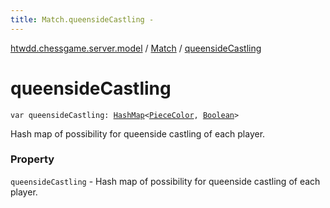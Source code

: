 ```yaml
---
title: Match.queensideCastling - 
---
```


[htwdd.chessgame.server.model](../index.html) / [Match](index.html) / [queensideCastling](./queenside-castling.html)

# queensideCastling

`var queensideCastling: `[`HashMap`](https://kotlinlang.org/api/latest/jvm/stdlib/kotlin.collections/-hash-map/index.html)`<`[`PieceColor`](../-piece-color/index.html)`, `[`Boolean`](https://kotlinlang.org/api/latest/jvm/stdlib/kotlin/-boolean/index.html)`>`

Hash map of possibility for queenside castling of each player.

### Property

`queensideCastling` - Hash map of possibility for queenside castling of each player.